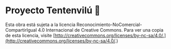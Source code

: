 # Proyecto Tentenvilú :snake:

Esta obra está sujeta a la licencia Reconocimiento-NoComercial-CompartirIgual 4.0 Internacional de Creative Commons. Para ver una copia de esta licencia, visite [http://creativecommons.org/licenses/by-nc-sa/4.0/.](http://creativecommons.org/licenses/by-nc-sa/4.0/.)
